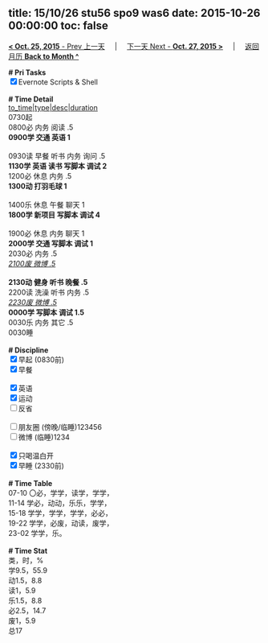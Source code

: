 title: 15/10/26 stu56 spo9 was6
date: 2015-10-26 00:00:00
toc: false
---
[**< Oct. 25, 2015** - Prev 上一天](/lifelogs/2015/10/d25.html) &nbsp; &nbsp; | &nbsp; &nbsp; [下一天 Next - **Oct. 27, 2015 >**](/lifelogs/2015/10/d27.html) &nbsp; &nbsp; |  &nbsp; &nbsp; [返回月历 **Back to Month ^**](/lifelogs/2015/10/index.html)
<br/><div><b># Pri Tasks</b></div><div><input checked="true" type="checkbox"/>Evernote Scripts &amp; Shell</div><div><br/></div><div><b># Time Detail</b></div><div><u>to_time|type|desc|duration</u></div><div>0730起</div><div>0800必 内务 阅读 .5</div><div><b>0900学 交通 英语 1</b></div><div><br/></div><div>0930读 早餐 听书 内务 询问 .5</div><div><b>1130学 英语 读书 写脚本 调试 2</b></div><div>1200必 休息 内务 .5</div><div><b>1300动 打羽毛球 1</b></div><div><br/></div><div>1400乐 休息 午餐 聊天 1</div><div><b>1800学 新项目 写脚本 调试 4</b></div><div><br/></div><div>1900必 休息 内务 聊天 1</div><div><b>2000学 交通 写脚本 调试 1</b></div><div>2030必 内务 .5</div><div><u><i>2100废 微博 .5</i></u></div><div><br/></div><div><b>2130动 健身 听书 晚餐 .5</b></div><div>2200读 洗澡 听书 内务 .5</div><div><u><i>2230废 微博 .5</i></u></div><div><b>0000学 写脚本 调试 1.5</b></div><div>0030乐 内务 其它 .5</div><div>0030睡</div><div><br/></div><div><b># Discipline</b></div><div><input checked="true" type="checkbox"/>早起 (0830前)</div><div><input checked="true" type="checkbox"/>早餐</div><div><br/></div><div><input checked="true" type="checkbox"/>英语</div><div><input checked="true" type="checkbox"/>运动</div><div><input type="checkbox"/>反省</div><div><br/></div><div><input type="checkbox"/>朋友圈 (傍晚/临睡)123456</div><div><input type="checkbox"/>微博 (临睡)1234</div><div><br/></div><div><input checked="true" type="checkbox"/>只喝温白开</div><div><input checked="true" type="checkbox"/>早睡 (2330前)</div><div><br/></div><div><b># Time Table</b></div><div>07-10 〇必，学学，读学，学学，</div><div>11-14 学必，动动，乐乐，学学，</div><div>15-18 学学，学学，学学，必必，</div><div>19-22 学学，必废，动读，废学，</div><div>23-02 学学，乐。</div><div><br/></div><div><b># Time Stat</b></div><div>类，时，%</div><div>学9.5，55.9</div><div>动1.5，8.8</div><div>读1，5.9</div><div>乐1.5，8.8</div><div>必2.5，14.7</div><div>废1，5.9</div><div>总17</div><div><br/></div>